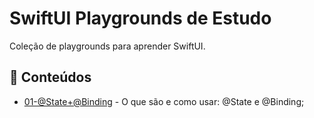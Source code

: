 # SwiftUI Playgrounds de Estudo

Coleção de playgrounds para aprender SwiftUI.

## 🧠 Conteúdos

- [01-@State+@Binding](./01-State+Binding.playground) - O que são e como usar: @State e @Binding;
